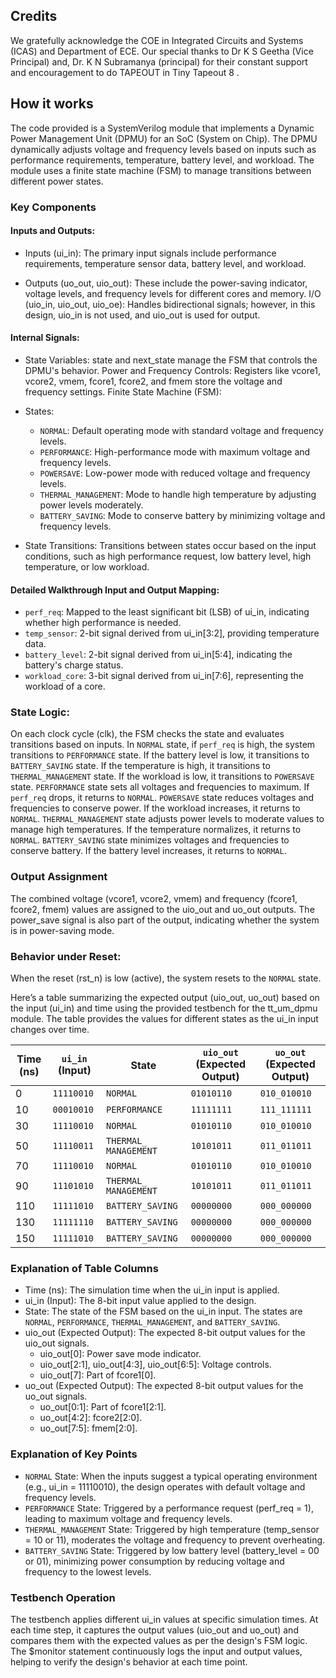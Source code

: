 ## Credits

We gratefully acknowledge the COE in Integrated Circuits and Systems (ICAS) and Department of ECE. Our special thanks to Dr K S Geetha (Vice Principal) and, Dr. K N Subramanya (principal) for their constant support and encouragement to do TAPEOUT in Tiny Tapeout 8 .

## How it works

The code provided is a SystemVerilog module that implements a Dynamic Power Management Unit (DPMU) for an SoC (System on Chip). The DPMU dynamically adjusts voltage and frequency levels based on inputs such as performance requirements, temperature, battery level, and workload. The module uses a finite state machine (FSM) to manage transitions between different power states.

### Key Components

#### Inputs and Outputs: 

- Inputs (ui_in): The primary input signals include performance requirements, temperature sensor data, battery level, and workload. 

- Outputs (uo_out, uio_out): These include the power-saving indicator, voltage levels, and frequency levels for different cores and memory. I/O (uio_in, uio_out, uio_oe): Handles bidirectional signals; however, in this design, uio_in is not used, and uio_out is used for output. 

#### Internal Signals:

- State Variables: state and next_state manage the FSM that controls the DPMU's behavior. Power and Frequency Controls: Registers like vcore1, vcore2, vmem, fcore1, fcore2, and fmem store the voltage and frequency settings. Finite State Machine (FSM):

- States: 
    - `NORMAL`: Default operating mode with standard voltage and frequency levels. 
    - `PERFORMANCE`: High-performance mode with maximum voltage and frequency levels. 
    - `POWERSAVE`: Low-power mode with reduced voltage and frequency levels. 
    - `THERMAL_MANAGEMENT`: Mode to handle high temperature by adjusting power levels moderately. 
    - `BATTERY_SAVING`: Mode to conserve battery by minimizing voltage and frequency levels.

- State Transitions: Transitions between states occur based on the input conditions, such as high performance request, low battery level, high temperature, or low workload. 

#### Detailed Walkthrough Input and Output Mapping:

- `perf_req`: Mapped to the least significant bit (LSB) of ui_in, indicating whether high performance is needed. 
- `temp_sensor`: 2-bit signal derived from ui_in[3:2], providing temperature data. 
- `battery_level`: 2-bit signal derived from ui_in[5:4], indicating the battery's charge status. 
- `workload_core`: 3-bit signal derived from ui_in[7:6], representing the workload of a core. 

### State Logic:

On each clock cycle (clk), the FSM checks the state and evaluates transitions based on inputs. In `NORMAL` state, if `perf_req` is high, the system transitions to `PERFORMANCE` state. If the battery level is low, it transitions to `BATTERY_SAVING` state. If the temperature is high, it transitions to `THERMAL_MANAGEMENT` state. If the workload is low, it transitions to `POWERSAVE` state. `PERFORMANCE` state sets all voltages and frequencies to maximum. If `perf_req` drops, it returns to `NORMAL`. `POWERSAVE` state reduces voltages and frequencies to conserve power. If the workload increases, it returns to `NORMAL`. `THERMAL_MANAGEMENT` state adjusts power levels to moderate values to manage high temperatures. If the temperature normalizes, it returns to `NORMAL`. `BATTERY_SAVING` state minimizes voltages and frequencies to conserve battery. If the battery level increases, it returns to `NORMAL`.

### Output Assignment

The combined voltage (vcore1, vcore2, vmem) and frequency (fcore1, fcore2, fmem) values are assigned to the uio_out and uo_out outputs. The power_save signal is also part of the output, indicating whether the system is in power-saving mode. 

### Behavior under Reset:

When the reset (rst_n) is low (active), the system resets to the `NORMAL` state.

Here’s a table summarizing the expected output (uio_out, uo_out) based on the input (ui_in) and time using the provided testbench for the tt_um_dpmu module. The table provides the values for different states as the ui_in input changes over time.

| **Time (ns)** | **`ui_in` (Input)** | **State**            | **`uio_out` (Expected Output)** | **`uo_out` (Expected Output)** |
|---------------|---------------------|----------------------|---------------------------------|--------------------------------|
| 0             | `11110010`          | `NORMAL`            | `01010110`                       | `010_010010`                   |
| 10            | `00010010`          | `PERFORMANCE`       | `11111111`                       | `111_111111`                   |
| 30            | `11110010`          | `NORMAL`            | `01010110`                       | `010_010010`                   |
| 50            | `11110011`          | `THERMAL_ MANAGEMENT`| `10101011`                       | `011_011011`                   |
| 70            | `11110010`          | `NORMAL`            | `01010110`                       | `010_010010`                   |
| 90            | `11101010`          | `THERMAL_ MANAGEMENT`| `10101011`                       | `011_011011`                   |
| 110           | `11111010`          | `BATTERY_SAVING`    | `00000000`                       | `000_000000`                   |
| 130           | `11111110`          | `BATTERY_SAVING`    | `00000000`                       | `000_000000`                   |
| 150           | `11111010`          | `BATTERY_SAVING`    | `00000000`                       | `000_000000`                   |


### Explanation of Table Columns

- Time (ns): The simulation time when the ui_in input is applied. 
- ui_in (Input): The 8-bit input value applied to the design. 
- State: The state of the FSM based on the ui_in input. The states are `NORMAL`, `PERFORMANCE`, `THERMAL_MANAGEMENT`, and `BATTERY_SAVING`. 
- uio_out (Expected Output): The expected 8-bit output values for the uio_out signals. 
    - uio_out[0]: Power save mode indicator. 
    - uio_out[2:1], uio_out[4:3], uio_out[6:5]: Voltage controls. 
    - uio_out[7]: Part of fcore1[0]. 
- uo_out (Expected Output): The expected 8-bit output values for the uo_out signals. 
    - uo_out[0:1]: Part of fcore1[2:1]. 
    - uo_out[4:2]: fcore2[2:0]. 
    - uo_out[7:5]: fmem[2:0].

### Explanation of Key Points

- `NORMAL` State: When the inputs suggest a typical operating environment (e.g., ui_in = 11110010), the design operates with default voltage and frequency levels. 
- `PERFORMANCE` State: Triggered by a performance request (perf_req = 1), leading to maximum voltage and frequency levels. 
- `THERMAL_MANAGEMENT` State: Triggered by high temperature (temp_sensor = 10 or 11), moderates the voltage and frequency to prevent overheating. 
- `BATTERY_SAVING` State: Triggered by low battery level (battery_level = 00 or 01), minimizing power consumption by reducing voltage and frequency to the lowest levels.

### Testbench Operation

The testbench applies different ui_in values at specific simulation times. At each time step, it captures the output values (uio_out and uo_out) and compares them with the expected values as per the design's FSM logic. The $monitor statement continuously logs the input and output values, helping to verify the design's behavior at each time point.
